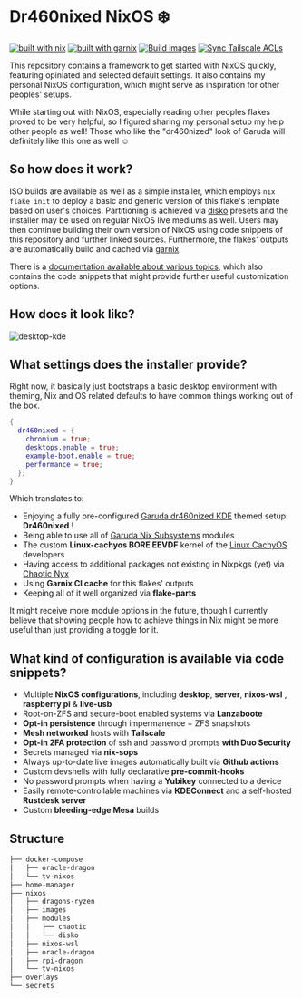 # Dr460nixed NixOS ❄️

[![built with nix](https://img.shields.io/static/v1?logo=nixos&logoColor=white&label=&message=Built%20with%20Nix&color=41439a)](https://builtwithnix.org) [![built with garnix](https://img.shields.io/endpoint.svg?url=https%3A%2F%2Fgarnix.io%2Fapi%2Fbadges%2Fdr460nf1r3%2Fdr460nixed%3Fbranch%3Dmain)](https://garnix.io)
[![Build images](https://github.com/dr460nf1r3/dr460nixed/actions/workflows/build_images.yml/badge.svg)](https://github.com/dr460nf1r3/dr460nixed/actions/workflows/build_images.yml) [![Sync Tailscale ACLs](https://github.com/dr460nf1r3/dr460nixed/actions/workflows/tailscale.yml/badge.svg)](https://github.com/dr460nf1r3/dr460nixed/actions/workflows/tailscale.yml)

This repository contains a framework to get started with NixOS quickly, featuring opiniated and selected default settings.
It also contains my personal NixOS configuration, which might serve as inspiration for other peoples' setups.

While starting out with NixOS, especially reading other peoples flakes proved to be very helpful, so I figured sharing my personal setup my help other people as well!
Those who like the "dr460nized" look of Garuda will definitely like this one as well ☺️

## So how does it work?

ISO builds are available as well as a simple installer, which employs `nix flake init` to deploy a basic and generic version of this flake's template based on user's choices.
Partitioning is achieved via [disko](https://github.com/nix-community/disko) presets and the installer may be used on regular NixOS live mediums as well.
Users may then continue building their own version of NixOS using code snippets of this repository and further linked sources.
Furthermore, the flakes' outputs are automatically build and cached via [garnix](https://garnix.io).

There is a [documentation available about various topics](https://nixed.dr460nf1r3.org), which also contains the code snippets that might provide further useful customization options.

## How does it look like?

![desktop-kde](https://i.imgur.com/h3WGSJ4.jpg)

## What settings does the installer provide?

Right now, it basically just bootstraps a basic desktop environment with theming, Nix and OS related defaults to have common things working out of the box.

```nix
{
  dr460nixed = {
    chromium = true;
    desktops.enable = true;
    example-boot.enable = true;
    performance = true;
  };
}
```

Which translates to:

- Enjoying a fully pre-configured [Garuda dr460nized KDE](https://garudalinux.org) themed setup: **Dr460nixed** !
- Being able to use all of [Garuda Nix Subsystems](https://github.com/garuda-linux/garuda-nix-subsystem) modules
- The custom **Linux-cachyos BORE EEVDF** kernel of the [Linux CachyOS](https://cachyos.org) developers
- Having access to additional packages not existing in Nixpkgs (yet) via [Chaotic Nyx](https://nyx.chaotic.cx)
- Using **Garnix CI cache** for this flakes' outputs
- Keeping all of it well organized via **flake-parts**

It might receive more module options in the future, though I currently believe that showing people how to achieve things in Nix might be more useful than just providing a toggle for it.

## What kind of configuration is available via code snippets?

- Multiple **NixOS configurations**, including **desktop**, **server**, **nixos-wsl** , **raspberry pi** & **live-usb**
- Root-on-ZFS and secure-boot enabled systems via **Lanzaboote**
- **Opt-in persistence** through impermanence + ZFS snapshots
- **Mesh networked** hosts with **Tailscale**
- **Opt-in 2FA protection** of ssh and password prompts **with Duo Security**
- Secrets managed via **nix-sops**
- Always up-to-date live images automatically built via **Github actions**
- Custom devshells with fully declarative **pre-commit-hooks**
- No password prompts when having a **Yubikey** connected to a device
- Easily remote-controllable machines via **KDEConnect** and a self-hosted **Rustdesk server**
- Custom **bleeding-edge Mesa** builds

## Structure

```sh
├── docker-compose
│   ├── oracle-dragon
│   └── tv-nixos
├── home-manager
├── nixos
│   ├── dragons-ryzen
│   ├── images
│   ├── modules
│   │   ├── chaotic
│   │   └── disko
│   ├── nixos-wsl
│   ├── oracle-dragon
│   ├── rpi-dragon
│   └── tv-nixos
├── overlays
└── secrets
```
